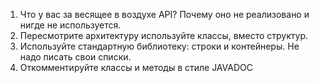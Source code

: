 1. Что у вас за весящее в воздухе API? Почему оно не реализовано и нигде не используется.
2. Пересмотрите архитектуру используйте классы, вместо структур.
3. Используйте стандартную библиотеку: строки и контейнеры. Не надо писать свои списки.  
4. Откомментируйте классы и методы в стиле JAVADOC
